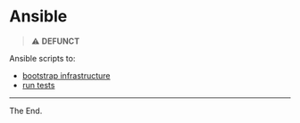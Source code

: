 # Ansible


> :warning: **DEFUNCT**


Ansible scripts to:

- [bootstrap infrastructure](./bootstrap)
- [run tests](./tests)

---
The End.
